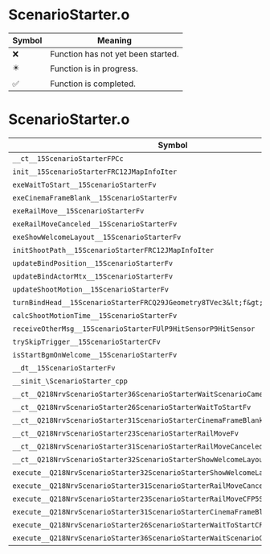 # ScenarioStarter.o
| Symbol | Meaning 
| ------------- | ------------- 
| :x: | Function has not yet been started. 
| :eight_pointed_black_star: | Function is in progress. 
| :white_check_mark: | Function is completed. 


# ScenarioStarter.o
| Symbol | Decompiled? |
| ------------- | ------------- |
| `__ct__15ScenarioStarterFPCc` | :x: |
| `init__15ScenarioStarterFRC12JMapInfoIter` | :x: |
| `exeWaitToStart__15ScenarioStarterFv` | :x: |
| `exeCinemaFrameBlank__15ScenarioStarterFv` | :x: |
| `exeRailMove__15ScenarioStarterFv` | :x: |
| `exeRailMoveCanceled__15ScenarioStarterFv` | :x: |
| `exeShowWelcomeLayout__15ScenarioStarterFv` | :x: |
| `initShootPath__15ScenarioStarterFRC12JMapInfoIter` | :x: |
| `updateBindPosition__15ScenarioStarterFv` | :x: |
| `updateBindActorMtx__15ScenarioStarterFv` | :x: |
| `updateShootMotion__15ScenarioStarterFv` | :x: |
| `turnBindHead__15ScenarioStarterFRCQ29JGeometry8TVec3&lt;f&gt;f` | :x: |
| `calcShootMotionTime__15ScenarioStarterFv` | :x: |
| `receiveOtherMsg__15ScenarioStarterFUlP9HitSensorP9HitSensor` | :x: |
| `trySkipTrigger__15ScenarioStarterCFv` | :x: |
| `isStartBgmOnWelcome__15ScenarioStarterFv` | :x: |
| `__dt__15ScenarioStarterFv` | :x: |
| `__sinit_\ScenarioStarter_cpp` | :x: |
| `__ct__Q218NrvScenarioStarter36ScenarioStarterWaitScenarioCameraEndFv` | :x: |
| `__ct__Q218NrvScenarioStarter26ScenarioStarterWaitToStartFv` | :x: |
| `__ct__Q218NrvScenarioStarter31ScenarioStarterCinemaFrameBlankFv` | :x: |
| `__ct__Q218NrvScenarioStarter23ScenarioStarterRailMoveFv` | :x: |
| `__ct__Q218NrvScenarioStarter31ScenarioStarterRailMoveCanceledFv` | :x: |
| `__ct__Q218NrvScenarioStarter32ScenarioStarterShowWelcomeLayoutFv` | :x: |
| `execute__Q218NrvScenarioStarter32ScenarioStarterShowWelcomeLayoutCFP5Spine` | :x: |
| `execute__Q218NrvScenarioStarter31ScenarioStarterRailMoveCanceledCFP5Spine` | :x: |
| `execute__Q218NrvScenarioStarter23ScenarioStarterRailMoveCFP5Spine` | :x: |
| `execute__Q218NrvScenarioStarter31ScenarioStarterCinemaFrameBlankCFP5Spine` | :x: |
| `execute__Q218NrvScenarioStarter26ScenarioStarterWaitToStartCFP5Spine` | :x: |
| `execute__Q218NrvScenarioStarter36ScenarioStarterWaitScenarioCameraEndCFP5Spine` | :x: |
